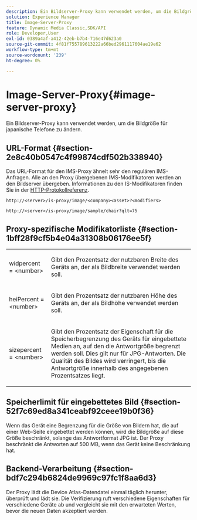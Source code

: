 ```yaml
---
description: Ein Bildserver-Proxy kann verwendet werden, um die Bildgröße für japanische Telefone zu ändern.
solution: Experience Manager
title: Image-Server-Proxy
feature: Dynamic Media Classic,SDK/API
role: Developer,User
exl-id: 0389a4af-a412-42eb-b7b4-716e47d623a0
source-git-commit: 4f81f755789613222a66bed2961117604ae19e62
workflow-type: tm+mt
source-wordcount: '239'
ht-degree: 0%

---
```


# Image-Server-Proxy{#image-server-proxy}

Ein Bildserver-Proxy kann verwendet werden, um die Bildgröße für japanische Telefone zu ändern.

## URL-Format {#section-2e8c40b0547c4f99874cdf502b338940}

Das URL-Format für den IMS-Proxy ähnelt sehr den regulären IMS-Anfragen. Alle an den Proxy übergebenen IMS-Modifikatoren werden an den Bildserver übergeben. Informationen zu den IS-Modifikatoren finden Sie in der [HTTP-Protokollreferenz](../../is-api/http-ref/image-serving-api-ref/c-http-protocol-reference/c-introduction/c-introduction.md#concept-dbbd5241bc6248ad9b9d7f6c635c311e).

`http://<server>/is-proxy/image/<company><asset>?<modifiers>`

`http://<server>/is-proxy/image/sample/chair?qlt=75`

## Proxy-spezifische Modifikatorliste {#section-1bff28f9cf5b4e04a31308b06176ee5f}

<table id="simpletable_40C1DFB183B54A79BCF65D51ED480CE0"> 
 <tr class="strow"> 
  <td class="stentry"> <p><span class="codeph"> widpercent = &lt;number&gt;</span> </p></td> 
  <td class="stentry"> <p>Gibt den Prozentsatz der nutzbaren Breite des Geräts an, der als Bildbreite verwendet werden soll. </p></td> 
 </tr> 
 <tr class="strow"> 
  <td class="stentry"> <p><span class="codeph"> heiPercent = &lt;number&gt;</span> </p></td> 
  <td class="stentry"> <p>Gibt den Prozentsatz der nutzbaren Höhe des Geräts an, der als Bildhöhe verwendet werden soll. </p></td> 
 </tr> 
 <tr class="strow"> 
  <td class="stentry"> <p><span class="codeph"> sizepercent = &lt;number&gt;</span> </p></td> 
  <td class="stentry"> <p>Gibt den Prozentsatz der Eigenschaft für die Speicherbegrenzung des Geräts für eingebettete Medien an, auf den die Antwortgröße begrenzt werden soll. Dies gilt nur für JPG-Antworten. Die Qualität des Bildes wird verringert, bis die Antwortgröße innerhalb des angegebenen Prozentsatzes liegt. </p></td> 
 </tr> 
</table>

## Speicherlimit für eingebettetes Bild {#section-52f7c69ed8a341ceabf92ceee19b0f36}

Wenn das Gerät eine Begrenzung für die Größe von Bildern hat, die auf einer Web-Seite eingebettet werden können, wird die Bildgröße auf diese Größe beschränkt, solange das Antwortformat JPG ist. Der Proxy beschränkt die Antworten auf 500 MB, wenn das Gerät keine Beschränkung hat.

## Backend-Verarbeitung {#section-bdf7c294b6824de9969c97fc1f8aa6d3}

Der Proxy lädt die Device Atlas-Datendatei einmal täglich herunter, überprüft und lädt sie. Die Verifizierung ruft verschiedene Eigenschaften für verschiedene Geräte ab und vergleicht sie mit den erwarteten Werten, bevor die neuen Daten akzeptiert werden.
